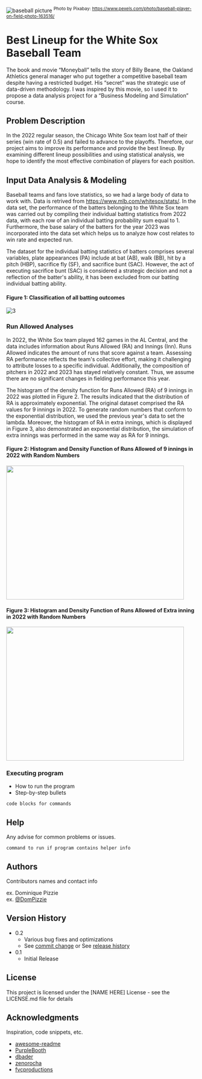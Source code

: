 ![baseball picture](https://github.com/lin-jhe-yu/lin-jhe-yu-Best-Lineup-for-the-White-Sox-Baseball-Team/assets/121969452/af6e4f9b-58ac-4859-9406-7a76a56f1866)
<sup>Photo by Pixabay: https://www.pexels.com/photo/baseball-player-on-field-photo-163516/
# Best Lineup for the White Sox Baseball Team
The book and movie “Moneyball” tells the story of Billy Beane, the Oakland Athletics general manager who put together a competitive baseball team despite having a restricted budget. His “secret” was the strategic use of data-driven methodology. I was inspired by this movie, so I used it to propose a data analysis project for a “Business Modeling and Simulation” course.

## Problem Description

In the 2022 regular season, the Chicago White Sox team lost half of their series (win rate of 0.5) and failed to advance to the playoffs. Therefore, our project aims to improve its performance and provide the best lineup. By examining different lineup possibilities and using statistical analysis, we hope to identify the most effective combination of players for each position.

## Input Data Analysis & Modeling
Baseball teams and fans love statistics, so we had a large body of data to work with. Data is retrived from https://www.mlb.com/whitesox/stats/. In the data set, the performance of the batters belonging to the White Sox team was carried out by compiling their individual batting statistics from 2022 data, with each row of an individual batting probability sum equal to 1. Furthermore, the base salary of the batters for the year 2023 was incorporated into the data set which helps us to analyze how cost relates to win rate and expected run.

The dataset for the individual batting statistics of batters comprises several variables, plate appearances (PA) include at bat (AB), walk (BB), hit by a pitch (HBP), sacrifice fly (SF), and sacrifice bunt (SAC). However, the act of executing sacrifice bunt (SAC) is considered a strategic decision and not a reflection of the batter's ability, it has been excluded from our batting individual batting ability.

#### Figure 1: Classification of all batting outcomes
![3](https://github.com/lin-jhe-yu/lin-jhe-yu-Best-Lineup-for-the-White-Sox-Baseball-Team/assets/121969452/7a42747e-cdd0-4712-962b-af1c1e47acf3)

### Run Allowed Analyses
In 2022, the White Sox team played 162 games in the AL Central, and the data includes information about Runs Allowed (RA) and Innings (Inn). Runs Allowed indicates the amount of runs that score against a team. Assessing RA performance reflects the team's collective effort, making it challenging to attribute losses to a specific individual. Additionally, the composition of pitchers in 2022 and 2023 has stayed relatively constant. Thus, we assume there are no significant changes in fielding performance this year.

The histogram of the density function for Runs Allowed (RA) of 9 innings in 2022 was plotted in Figure 2. The results indicated that the distribution of RA is approximately exponential. The original dataset comprised the RA values for 9 innings in 2022. To generate random numbers that conform to the exponential distribution, we used the previous year's data to set the lambda. Moreover, the histogram of RA in extra innings, which is displayed in Figure 3, also demonstrated an exponential distribution, the simulation of extra innings was performed in the same way as RA for 9 innings.

#### Figure 2: Histogram and Density Function of Runs Allowed of 9 innings in 2022 with Random Numbers
<img src="https://github.com/lin-jhe-yu/lin-jhe-yu-Best-Lineup-for-the-White-Sox-Baseball-Team/assets/121969452/df80e8e4-5f16-4d9a-a118-5f7c9d858401.type" width="471" height="354">

#### Figure 3: Histogram and Density Function of Runs Allowed of Extra inning in 2022 with Random Numbers
<img src="https://github.com/lin-jhe-yu/lin-jhe-yu-Best-Lineup-for-the-White-Sox-Baseball-Team/assets/121969452/1add8eb0-76b1-452a-a2b8-276caefd4ca0.type" width="471" height="354">


### Executing program

* How to run the program
* Step-by-step bullets
```
code blocks for commands
```

## Help

Any advise for common problems or issues.
```
command to run if program contains helper info
```

## Authors

Contributors names and contact info

ex. Dominique Pizzie  
ex. [@DomPizzie](https://twitter.com/dompizzie)

## Version History

* 0.2
    * Various bug fixes and optimizations
    * See [commit change]() or See [release history]()
* 0.1
    * Initial Release

## License

This project is licensed under the [NAME HERE] License - see the LICENSE.md file for details

## Acknowledgments

Inspiration, code snippets, etc.
* [awesome-readme](https://github.com/matiassingers/awesome-readme)
* [PurpleBooth](https://gist.github.com/PurpleBooth/109311bb0361f32d87a2)
* [dbader](https://github.com/dbader/readme-template)
* [zenorocha](https://gist.github.com/zenorocha/4526327)
* [fvcproductions](https://gist.github.com/fvcproductions/1bfc2d4aecb01a834b46)
